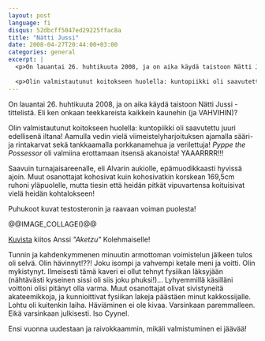 ```yaml
---
layout: post
language: fi
disqus: 52dbcff5047ed29225ffac8a
title: "Nätti Jussi"
date: 2008-04-27T20:44:00+03:00
categories: general
excerpt: |
  <p>On lauantai 26. huhtikuuta 2008, ja on aika käydä taistoon Nätti Jussi -tittelistä. Eli ken onkaan teekkareista kaikkein kaunehin (ja VAHVIHIN)?</p>
  
  <p>Olin valmistautunut koitokseen huolella: kuntopiikki oli saavutettu juuri edellisenä iltana! Aamulla vedin vielä viimeistelyharjoituksen ajamalla sääri- ja rintakarvat sekä tankkaamalla porkkanamehua ja verilettuja! <em>Pyppe the Possessor</em> oli valmiina erottamaan itsensä akanoista! YAAARRRR!!!</p>
---
```

<p>On lauantai 26. huhtikuuta 2008, ja on aika käydä taistoon Nätti Jussi -tittelistä. Eli ken onkaan teekkareista kaikkein kaunehin (ja VAHVIHIN)?</p>

<p>Olin valmistautunut koitokseen huolella: kuntopiikki oli saavutettu juuri edellisenä iltana! Aamulla vedin vielä viimeistelyharjoituksen ajamalla sääri- ja rintakarvat sekä tankkaamalla porkkanamehua ja verilettuja! <em>Pyppe the Possessor</em> oli valmiina erottamaan itsensä akanoista! YAAARRRR!!!</p>

<p>Saavuin turnajaisareenalle, eli Alvarin aukiolle, epämuodikkaasti hyvissä ajoin. Muut osanottajat kohosivat kuin kohosivatkin korskean 169,5cm ruhoni yläpuolelle, mutta tiesin että heidän pitkät vipuvartensa koituisivat vielä heidän kohtalokseen!</p>

<p>Puhukoot kuvat testosteronin ja raavaan voiman puolesta!</p>

@@IMAGE_COLLAGE()@@

<p><a href="http://aketzu.net/d80/?gallery=nattijussi">Kuvista</a> kiitos Anssi <em>"Aketzu"</em> Kolehmaiselle!</p>

<p>Tunnin ja kahdenkymmenen minuutin armottoman voimistelun jälkeen tulos oli selvä. Olin hävinnyt!??! Joku isompi ja vahvempi ketale meni ja voitti. Olin mykistynyt. Ilmeisesti tämä kaveri ei ollut tehnyt fysiikan läksyjään (nähtävästi kyseinen sissi oli siis joku phuksi!)... Lyhyemmillä käsilläni voittoni olisi pitänyt olla varma. Muut osanottajat olivat sivistyneitä akateemikkoja, ja kunnioittivat fysiikan lakeja päästäen minut kakkossijalle. Lohtu oli kuitenkin laiha. Häviäminen ei ole kivaa. Varsinkaan paremmalleen. Eikä varsinkaan julkisesti. Iso Cyynel.</p>

<p>Ensi vuonna uudestaan ja raivokkaammin, mikäli valmistuminen ei jäävää!</p>